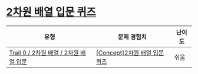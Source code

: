 # [2차원 배열 입문 퀴즈](https://www.codetree.ai/trails/complete/curated-cards/nl-pre-2d-array-basics)

|유형|문제 경험치|난이도|
|---|---|---|
|[Trail 0 / 2차원 배열 / 2차원 배열 입문](https://www.codetree.ai/trail-info/codetree-101/)|[[Concept]2차원 배열 입문 퀴즈](https://www.codetree.ai/trails/complete/curated-cards/nl-pre-2d-array-basics/)|쉬움|

